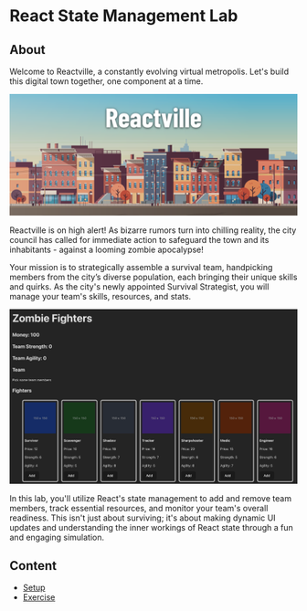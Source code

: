 <h1>
  <span class="prefix"></span>
  <span class="headline">React State Management Lab</span>
</h1>

## About

Welcome to Reactville, a constantly evolving virtual metropolis. Let's build this digital town together, one component at a time.

![Reactville Banner](./assets/reactville.png)

Reactville is on high alert! As bizarre rumors turn into chilling reality, the city council has called for immediate action to safeguard the town and its inhabitants - against a looming zombie apocalypse!

Your mission is to strategically assemble a survival team, handpicking members from the city’s diverse population, each bringing their unique skills and quirks. As the city's newly appointed Survival Strategist, you will manage your team's skills, resources, and stats.

![Solution UI](./assets/solution-ui.png)

In this lab, you'll utilize React's state management to add and remove team members, track essential resources, and monitor your team's overall readiness. This isn't just about surviving; it's about making dynamic UI updates and understanding the inner workings of React state through a fun and engaging simulation.

## Content

- [Setup](./setup/README.md)
- [Exercise](./exercise/README.md)

